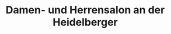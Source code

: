 ---
title: "Damen- und Herrensalon an der Heidelberger"
url: /darmstadt/damen-und-herrensalon-an-der-heidelberger/
shop: Friseur
---